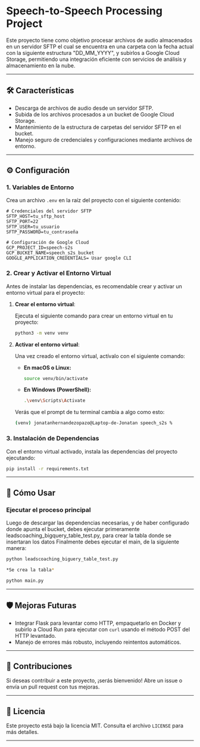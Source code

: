 # Speech-to-Speech Processing Project

Este proyecto tiene como objetivo procesar archivos de audio almacenados en un servidor SFTP el cual se encuentra en una carpeta con la fecha actual con la siguiente estructura "DD_MM_YYYY",
y subirlos a Google Cloud Storage, permitiendo una integración eficiente con servicios de análisis y almacenamiento en la nube.

---

## 🛠️ **Características**
- Descarga de archivos de audio desde un servidor SFTP.
- Subida de los archivos procesados a un bucket de Google Cloud Storage.
- Mantenimiento de la estructura de carpetas del servidor SFTP en el bucket.
- Manejo seguro de credenciales y configuraciones mediante archivos de entorno.

---

## ⚙️ **Configuración**

### **1. Variables de Entorno**
Crea un archivo `.env` en la raíz del proyecto con el siguiente contenido:

```env
# Credenciales del servidor SFTP
SFTP_HOST=tu_sftp_host
SFTP_PORT=22
SFTP_USER=tu_usuario
SFTP_PASSWORD=tu_contraseña

# Configuración de Google Cloud
GCP_PROJECT_ID=speech-s2s
GCP_BUCKET_NAME=speech_s2s_bucket
GOOGLE_APPLICATION_CREDENTIALS= Usar google CLI
```

### **2. Crear y Activar el Entorno Virtual**

Antes de instalar las dependencias, es recomendable crear y activar un entorno virtual para el proyecto:

1. **Crear el entorno virtual**:

   Ejecuta el siguiente comando para crear un entorno virtual en tu proyecto:

   ```bash
   python3 -m venv venv
   ```

2. **Activar el entorno virtual**:

   Una vez creado el entorno virtual, actívalo con el siguiente comando:

   - **En macOS o Linux:**
     ```bash
     source venv/bin/activate
     ```

   - **En Windows (PowerShell):**
     ```bash
     .\venv\Scripts\Activate
     ```

   Verás que el prompt de tu terminal cambia a algo como esto:
   ```bash
   (venv) jonatanhernandezopazo@Laptop-de-Jonatan speech_s2s %
   ```

### **3. Instalación de Dependencias**
Con el entorno virtual activado, instala las dependencias del proyecto ejecutando:

```bash
pip install -r requirements.txt
```

---

## 🚀 **Cómo Usar**

### **Ejecutar el proceso principal**
Luego de descargar las dependencias necesarias, y de haber configurado donde apunta el bucket, debes ejecutar primeramente leadscoaching_bigquery_table_test.py, para crear la tabla donde se insertaran los datos
Finalmente debes ejecutar el main, de la siguiente manera:

```bash
python leadscoaching_biguery_table_test.py

*Se crea la tabla*
```

```bash
python main.py
```

---

## 🛡️ **Mejoras Futuras**
- Integrar Flask para levantar como HTTP, empaquetarlo en Docker y subirlo a Cloud Run para ejecutar con `curl` usando el método POST del HTTP levantado.
- Manejo de errores más robusto, incluyendo reintentos automáticos.

---

## 🤝 **Contribuciones**
Si deseas contribuir a este proyecto, ¡serás bienvenido! Abre un issue o envía un pull request con tus mejoras.

---

## 📝 **Licencia**
Este proyecto está bajo la licencia MIT. Consulta el archivo `LICENSE` para más detalles.

---

